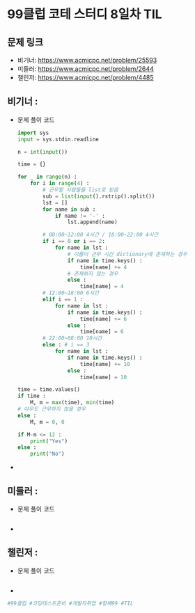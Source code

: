 # 99클럽 코테 스터디 8일차 TIL

## 문제 링크
- 비기너: https://www.acmicpc.net/problem/25593
- 미들러: https://www.acmicpc.net/problem/2644
- 챌린저: https://www.acmicpc.net/problem/4485


## 비기너 : 

* 문제 풀이 코드

    ```python
    import sys
    input = sys.stdin.readline

    n = int(input())

    time = {}

    for _ in range(n) :
        for i in range(4) :
            # 근무할 사람들을 list로 받음
            sub = list(input().rstrip().split())
            lst = []
            for name in sub :
                if name != '-' :
                    lst.append(name)

            # 08:00~12:00 4시간 / 18:00~22:00 4시간
            if i == 0 or i == 2:
                for name in lst :
                    # 이름이 근무 시간 dictionary에 존재하는 경우
                    if name in time.keys() :
                        time[name] += 4
                    # 존재하지 않는 경우
                    else :
                        time[name] = 4
            # 12:00~18:00 6시간
            elif i == 1 :
                for name in lst :
                    if name in time.keys() :
                        time[name] += 6
                    else :
                        time[name] = 6
            # 22:00~08:00 10시간
            else : # i == 3
                for name in lst :
                    if name in time.keys() :
                        time[name] += 10
                    else :
                        time[name] = 10

    time = time.values()
    if time :
        M, m = max(time), min(time)
    # 아무도 근무하지 않을 경우
    else :
        M, m = 0, 0

    if M-m <= 12 :
        print("Yes")
    else :
        print("No")
    ```

* 



## 미들러 : 

* 문제 풀이 코드

    ```python

    ```

* 



## 챌린저 : 

* 문제 풀이 코드

    ```python

    ```

* 



```python
#99클럽 #코딩테스트준비 #개발자취업 #항해99 #TIL
```